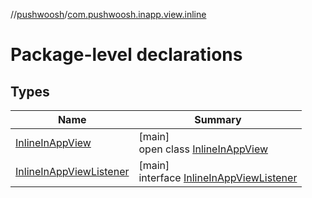 //[pushwoosh](../../index.md)/[com.pushwoosh.inapp.view.inline](index.md)

# Package-level declarations

## Types

| Name | Summary |
|---|---|
| [InlineInAppView](-inline-in-app-view/index.md) | [main]<br>open class [InlineInAppView](-inline-in-app-view/index.md) |
| [InlineInAppViewListener](-inline-in-app-view-listener/index.md) | [main]<br>interface [InlineInAppViewListener](-inline-in-app-view-listener/index.md) |
